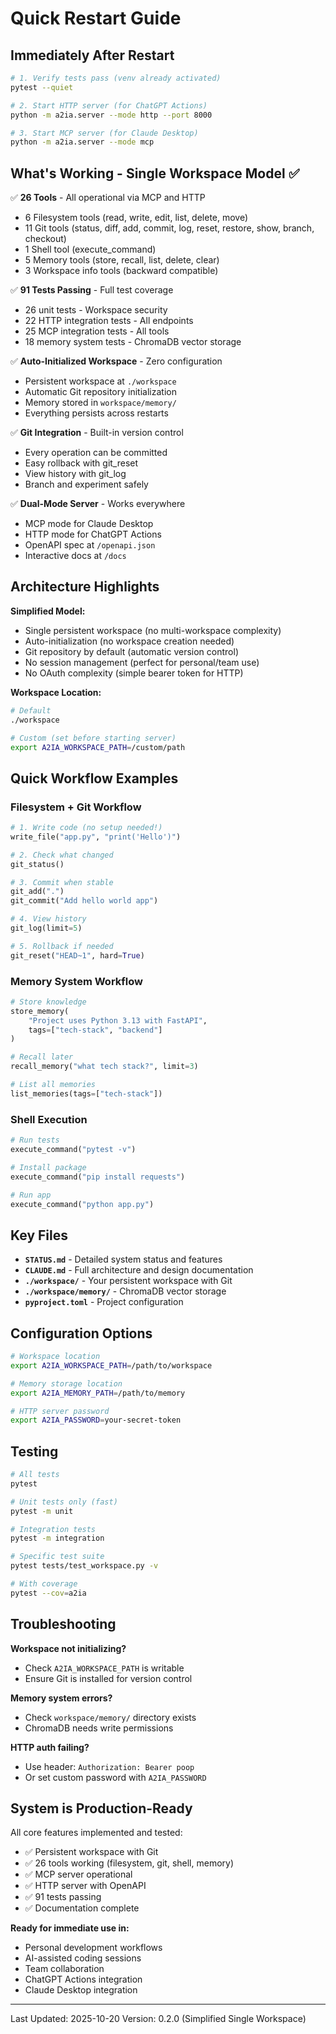 # Quick Restart Guide

## Immediately After Restart

```bash
# 1. Verify tests pass (venv already activated)
pytest --quiet

# 2. Start HTTP server (for ChatGPT Actions)
python -m a2ia.server --mode http --port 8000

# 3. Start MCP server (for Claude Desktop)
python -m a2ia.server --mode mcp
```

## What's Working - Single Workspace Model ✅

✅ **26 Tools** - All operational via MCP and HTTP
  - 6 Filesystem tools (read, write, edit, list, delete, move)
  - 11 Git tools (status, diff, add, commit, log, reset, restore, show, branch, checkout)
  - 1 Shell tool (execute_command)
  - 5 Memory tools (store, recall, list, delete, clear)
  - 3 Workspace info tools (backward compatible)

✅ **91 Tests Passing** - Full test coverage
  - 26 unit tests - Workspace security
  - 22 HTTP integration tests - All endpoints
  - 25 MCP integration tests - All tools
  - 18 memory system tests - ChromaDB vector storage

✅ **Auto-Initialized Workspace** - Zero configuration
  - Persistent workspace at `./workspace`
  - Automatic Git repository initialization
  - Memory stored in `workspace/memory/`
  - Everything persists across restarts

✅ **Git Integration** - Built-in version control
  - Every operation can be committed
  - Easy rollback with git_reset
  - View history with git_log
  - Branch and experiment safely

✅ **Dual-Mode Server** - Works everywhere
  - MCP mode for Claude Desktop
  - HTTP mode for ChatGPT Actions
  - OpenAPI spec at `/openapi.json`
  - Interactive docs at `/docs`

## Architecture Highlights

**Simplified Model:**
- Single persistent workspace (no multi-workspace complexity)
- Auto-initialization (no workspace creation needed)
- Git repository by default (automatic version control)
- No session management (perfect for personal/team use)
- No OAuth complexity (simple bearer token for HTTP)

**Workspace Location:**
```bash
# Default
./workspace

# Custom (set before starting server)
export A2IA_WORKSPACE_PATH=/custom/path
```

## Quick Workflow Examples

### Filesystem + Git Workflow
```python
# 1. Write code (no setup needed!)
write_file("app.py", "print('Hello')")

# 2. Check what changed
git_status()

# 3. Commit when stable
git_add(".")
git_commit("Add hello world app")

# 4. View history
git_log(limit=5)

# 5. Rollback if needed
git_reset("HEAD~1", hard=True)
```

### Memory System Workflow
```python
# Store knowledge
store_memory(
    "Project uses Python 3.13 with FastAPI",
    tags=["tech-stack", "backend"]
)

# Recall later
recall_memory("what tech stack?", limit=3)

# List all memories
list_memories(tags=["tech-stack"])
```

### Shell Execution
```python
# Run tests
execute_command("pytest -v")

# Install package
execute_command("pip install requests")

# Run app
execute_command("python app.py")
```

## Key Files

- **`STATUS.md`** - Detailed system status and features
- **`CLAUDE.md`** - Full architecture and design documentation
- **`./workspace/`** - Your persistent workspace with Git
- **`./workspace/memory/`** - ChromaDB vector storage
- **`pyproject.toml`** - Project configuration

## Configuration Options

```bash
# Workspace location
export A2IA_WORKSPACE_PATH=/path/to/workspace

# Memory storage location
export A2IA_MEMORY_PATH=/path/to/memory

# HTTP server password
export A2IA_PASSWORD=your-secret-token
```

## Testing

```bash
# All tests
pytest

# Unit tests only (fast)
pytest -m unit

# Integration tests
pytest -m integration

# Specific test suite
pytest tests/test_workspace.py -v

# With coverage
pytest --cov=a2ia
```

## Troubleshooting

**Workspace not initializing?**
- Check `A2IA_WORKSPACE_PATH` is writable
- Ensure Git is installed for version control

**Memory system errors?**
- Check `workspace/memory/` directory exists
- ChromaDB needs write permissions

**HTTP auth failing?**
- Use header: `Authorization: Bearer poop`
- Or set custom password with `A2IA_PASSWORD`

## System is Production-Ready

All core features implemented and tested:
- ✅ Persistent workspace with Git
- ✅ 26 tools working (filesystem, git, shell, memory)
- ✅ MCP server operational
- ✅ HTTP server with OpenAPI
- ✅ 91 tests passing
- ✅ Documentation complete

**Ready for immediate use in:**
- Personal development workflows
- AI-assisted coding sessions
- Team collaboration
- ChatGPT Actions integration
- Claude Desktop integration

---

Last Updated: 2025-10-20
Version: 0.2.0 (Simplified Single Workspace)
